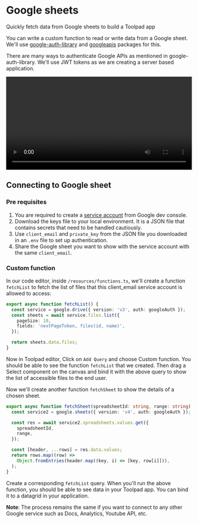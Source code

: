 # Google sheets

<p class="description">Quickly fetch data from Google sheets to build a Toolpad app </p>

You can write a custom function to read or write data from a Google sheet. We'll use [google-auth-library](https://www.npmjs.com/package/google-auth-library) and [googleapis](https://www.npmjs.com/package/googleapis) packages for this.

There are many ways to authenticate Google APIs as mentioned in google-auth-library. We'll use JWT tokens as we are creating a server based application.

<video controls width="100%" height="auto" style="contain" alt="google-sheet-app">
  <source src="/static/toolpad/docs/examples/google-sheet.mp4" type="video/mp4">
  Your browser does not support the video tag.
</video>

## Connecting to Google sheet

### Pre requisites

1. You are required to create a [service account](https://cloud.google.com/iam/docs/service-accounts-create) from Google dev console.
2. Download the keys file to your local environment. It is a JSON file that contains secrets that need to be handled cautiously.
3. Use `client_email` and `private_key` from the JSON file you downloaded in an `.env` file to set up authentication.
4. Share the Google sheet you want to show with the service account with the same `client_email`.

### Custom function

In our code editor, inside `/resources/functions.ts`, we'll create a function `fetchList` to fetch the list of files that this client_email service account is allowed to access:

```ts
export async function fetchList() {
  const service = google.drive({ version: 'v3', auth: googleAuth });
  const sheets = await service.files.list({
    pageSize: 10,
    fields: 'nextPageToken, files(id, name)',
  });

  return sheets.data.files;
}
```

Now in Toolpad editor, Click on `Add Query` and choose Custom function. You should be able to see the function `fetchList` that we created.
Then drag a Select component on the canvas and bind it with the above query to show the list of accessible files to the end user.

Now we'll create another function `fetchSheet` to show the details of a chosen sheet.

```ts
export async function fetchSheet(spreadsheetId: string, range: string) {
  const service2 = google.sheets({ version: 'v4', auth: googleAuth });

  const res = await service2.spreadsheets.values.get({
    spreadsheetId,
    range,
  });

  const [header, ...rows] = res.data.values;
  return rows.map((row) =>
    Object.fromEntries(header.map((key, i) => [key, row[i]])),
  );
}
```

Create a corresponding `fetchList` query. When you'll run the above function, you should be able to see data in your Toolpad app. You can bind it to a datagrid in your application.

**Note**: The process remains the same if you want to connect to any other Google service such as Docs, Analytics, Youtube API, etc.
